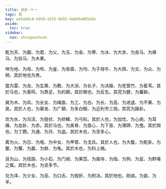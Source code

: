 ```yaml
---
title: 说卦·十一
tags: 易
key: ee5ab0c8-b958-4255-9b55-4a669a005dde
aside:
  toc: true
sidebar:
  nav: shuoguazhuan
---
```


乾为天、为圜、为君、为父、为玉、为金、为寒、为冰、为大赤、为良马、为瘠马、为驳马、为木果。

坤为地、为母、为布、为釜、为吝啬、为均、为子母牛、为大舆、为文、为众、为柄、其於地也为黑。

震为雷、为龙、为玄黄、为敷、为大涂、为长子、为决躁、为苍筤竹、为萑苇。其於马也，为善鸣、为馵足，为的颡。其於稼也，为反生。其究为健，为蕃鲜。

巽为木、为风、为长女、为绳直、为工、为白、为长、为高、为进退、为不果、为臭。其於人也，为寡发、为广颡、为多白眼、为近利市三倍。其究为躁卦。

坎为水、为沟渎、为隐伏、为矫輮、为弓轮。其於人也，为加忧、为心病、为耳痛、为血卦、为赤。其於马也，为美脊、为亟心、为下首、为薄蹄、为曳。其於舆也，为丁躜。为通、为月、为盗。其於木也，为坚多心。

离为火、为日、为电、为中女、为甲胄、为戈兵。其於人也，为大腹，为乾卦。为鳖、为蟹、为蠃、为蚌、为龟。其於木也，为科上槁。

艮为山、为径路、为小石、为门阙、为果苽、为阍寺、为指、为狗、为鼠、为黔喙之属。其於木也，为坚多节。

兑为泽、为少女、为巫、为口舌、为毁折、为附决。其於地也，刚卤。为妾、为羊。

<!--more-->

